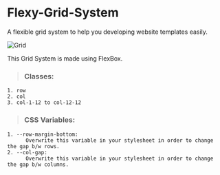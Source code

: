 # Flexy-Grid-System
A flexible grid system to help you developing website templates easily.

![Grid](https://raw.githubusercontent.com/Pahlaz/Flexy-Grid-System/master/grid.png "Flexy Grid")

This Grid System is made using FlexBox.

> ### **Classes:**
    1. row
    2. col
    3. col-1-12 to col-12-12
  
  
> ### **CSS Variables:**
    1. --row-margin-bottom: 
          Overwrite this variable in your stylesheet in order to change the gap b/w rows.
    2. --col-gap: 
          Overwrite this variable in your stylesheet in order to change the gap b/w columns.
